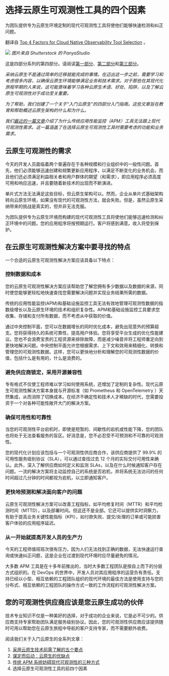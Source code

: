 # 选择云原生可观测性工具的四个因素

为团队提供专为云原生环境定制的现代可观测性工具将使他们能够快速检测和纠正问题。

翻译自 [Top 4 Factors for Cloud Native Observability Tool Selection](https://thenewstack.io/top-4-factors-for-cloud-native-observability-tool-selection/) 。

![](https://cdn.thenewstack.io/media/2023/08/7d3bcd6e-observing-1024x683.jpg)
*图片来自 Shutterstock 的 PanyaStudio*

这是四部分系列的第四部分。请阅读[第一部分](http://yylives.cc/2023/08/14/5-things-to-know-before-adopting-cloud-native/)、[第二部分](http://yylives.cc/2023/08/26/pros-and-cons-of-cloud-native-to-consider-before-adoption/)和[第三部分](http://yylives.cc/2023/09/02/3-ways-traditional-apm-systems-hinder-modern-observability/)。

*采纳云原生不是通过简单的迁移就能完成的事情。在迈出这一步之前，需要学习和考虑很多内容，以确保云原生环境能够满足业务和技术需求。对于那些在其现代化旅程早期的人来说，这可能意味着学习各种云原生术语、好处、陷阱，以及了解云原生可观测性对于成功至关重要。*

*为了帮助，我们创建了一个关于“入门云原生”的四部分入门指南。这些文章旨在教育和帮助概述云原生架构的什么和为什么。*

*我们[最近的一篇文章](https://thenewstack.io/3-ways-traditional-apm-systems-hinder-modern-observability/)介绍了为什么传统应用性能监控（APM）工具无法跟上现代可观测性需求。这一篇涵盖了在选择云原生可观测性工具时需要考虑的功能和业务需求。*

## 云原生可观测性的需求

今天的开发人员面临着两个普遍存在于各种规模和行业组织中的一般性问题。首先，他们必须能够迅速创建和频繁更新应用程序，以满足不断变化的业务机会。而且他们还必须满足利益相关者和用户群体的期望（和需求），即应用程序必须高度可用和响应迅速，并且要随着新技术的出现而不断演进。

单片式方法无法满足这些目标，但云原生架构可以。然而，企业从单片式基础架构转向云原生环境，如果没有现代的可观测性方法，就会失败。但是，虽然云原生采纳带来的挑战是真实的，但并非无法克服。

为团队提供专为云原生环境而构建的现代可观测性工具将使他们能够迅速检测和纠正环境中的问题。您的应用程序将按预期运行。客户将感到满意。收入将受到保护。

## 在云原生可观测性解决方案中要寻找的特点

一个合适的云原生可观测性解决方案应该具备以下特点：

### 控制数据和成本

您的云原生可观测性解决方案应该帮助您了解您拥有多少数据以及数据的来源，同时使您能够更轻松地快速查找您需要解决问题并实现业务结果所需的数据。

传统的应用性能监控(APM)和基础设施监控工具无法有效地管理可观测性数据的指数级增长以及云原生环境的技术和组织复杂性。APM和基础设施监控工具要求您收集、存储和支付所有数据，而不考虑从中获取的价值。

通过中央控制平面，您可以在数据增长的同时优化成本，避免出现意外的预算超支。您将获得持久的系统可靠性，提高用户体验。您将享受平台生成的优化性能建议。您也不会浪费宝贵的工程资源来排除故障，而是减少噪音并将工程师重定向到更快地解决问题。中央控制平面允许您根据需求、上下文和效用来精细化、转换和管理您的可观测性数据。这样，您可以更快地分析和理解您的可观测性数据的价值，包括什么是有用的，什么是浪费的。

### 避免供应商锁定，采用开源兼容性

专有格式不仅使工程师难以学习如何使用系统，还增加了定制的复杂性。现代云原生可观测性解决方案本身就与开源标准（如 Prometheus 和 OpenTelemetry ）天然集成，从而消除了切换成本。在经济不确定性和技术人才稀缺的时代，您需要投资于一个对各种可能性敞开大门的解决方案。

### 确保可用性和可靠性

当您的可观测性平台宕机时，即使是短暂的、间歇性的宕机或性能下降，您的团队也将处于无法查看服务的盲区。好消息是，您不必忍受不可预测和不可靠的可观测性。

您的现代化计划应该包括与一个可观测性供应商合作，该供应商提供了 99.9% 的可用性服务级别协议（SLA），可以通过查找过去 12 个月的实际交付可用性来确认。此外，深入了解供应商如何定义和监测 SLAs，以及在什么时候通知客户存在问题。一流的解决方案将主动监控自己的系统是否宕机，并将系统无法访问的任何时间超过几分钟的时间都视为宕机，以立即通知客户。

### 更快地预测和解决面向客户的问题

云原生可观测性解决方案可以改善工程指标，如平均修复时间（MTTR）和平均检测时间（MTTD），以及部署时间。但这还不是全部。它还可以提供实时洞察力，有助于提高业务关键性能指标（KPI），如付款失败、提交/处理的订单或可能损害客户体验的应用程序延迟。

### 从一开始就提高开发人员的生产力

今天的工程师值班班次很有压力，因为人们无法找到正确的数据，无法快速运行查询或快速纠正问题，这是企业在过渡到现代环境时应尽量避免的情况。

大多数 APM 工具是在十多年前推出的，当时大多数工程团队是按自上而下的分层方式组织的。在 DevOps 的世界中，开发人员对其应用程序的运营负有责任。支持已经以小型、相互依赖的工程团队组织的现代环境的最佳方法是使用支持与您的分布式、相互依赖的工程团队的操作方式一致的工作流程的可观测性解决方案。

## 您的可观测性供应商应该是您云原生成功的伙伴

技术专业知识不仅是一种美好的选择，对于成功的企业来说，它是必不可少的。供应商支持专家帮助团队满足服务级别协议。因此，您的可观测性供应商应该提供随时可用以帮助您在云原生旅程中导航的客户支持专家，而不需要额外收费。

阅读我们关于入门云原生的全系列文章：

1. [采用云原生技术前需了解的五个要点](http://yylives.cc/2023/08/14/5-things-to-know-before-adopting-cloud-native/)
2. [谋定而后动：云原生的优缺点](http://yylives.cc/2023/08/26/pros-and-cons-of-cloud-native-to-consider-before-adoption/)
3. [传统 APM 系统妨碍现代可观测性的三种方式](http://yylives.cc/2023/09/02/3-ways-traditional-apm-systems-hinder-modern-observability/)
4. 选择云原生可观测性工具的前四个因素